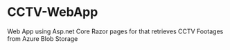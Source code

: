 # CCTV-WebApp
Web App using Asp.net Core Razor pages for that retrieves CCTV Footages from Azure Blob Storage
